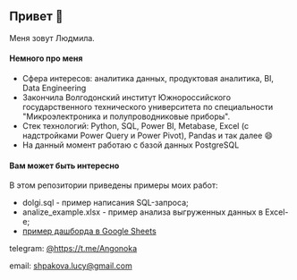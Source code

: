 ## Привет 👋
Меня зовут Людмила.
#### Немного про меня

- Сфера интересов: аналитика данных, продуктовая аналитика, BI, Data Engineering
- Закончила Волгодонский институт Южнороссийского государственного технического университета по специальности "Микроэлектроника и полупроводниковые приборы".
- Стек технологий: Python, SQL, Power BI, Metabase, Excel (с надстройками Power Query и Power Pivot), Pandas и так далее 😄
- На данный момент работаю с базой данных PostgreSQL

#### Вам может быть интересно

В этом репозитории приведены примеры моих работ:
- dolgi.sql - пример написания SQL-запроса;
- analize_example.xlsx - пример анализа выгруженных данных в Excel-е;
- [пример дашборда в Google Sheets](https://docs.google.com/spreadsheets/d/1lFR4hd3joX8khuQVPdFlLRYCIDnkccG239uoe_4wVvg/edit#gid=1934232141)

telegram: [@](https://t.me/Angonoka)https://t.me/Angonoka

email: shpakova.lucy@gmail.com
